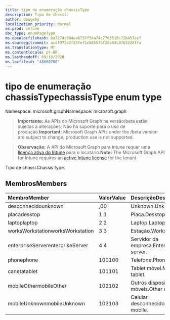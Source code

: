 ```yaml
---
title: tipo de enumeração chassisType
description: Tipo de chassi.
author: dougeby
localization_priority: Normal
ms.prod: intune
doc_type: enumPageType
ms.openlocfilehash: ba727dc804aa6737f54a74c7763518c72b457ecf
ms.sourcegitcommit: acdf972e2f25fef2c6855f6f28a63c0762228ffa
ms.translationtype: MT
ms.contentlocale: pt-BR
ms.lasthandoff: 09/18/2020
ms.locfileid: "48060780"
---
```

# <a name="chassistype-enum-type"></a><span data-ttu-id="084f8-103">tipo de enumeração chassisType</span><span class="sxs-lookup"><span data-stu-id="084f8-103">chassisType enum type</span></span>

<span data-ttu-id="084f8-104">Namespace: microsoft.graph</span><span class="sxs-lookup"><span data-stu-id="084f8-104">Namespace: microsoft.graph</span></span>

> <span data-ttu-id="084f8-105">**Importante:** As APIs do Microsoft Graph na versão/beta estão sujeitas a alterações; Não há suporte para o uso de produção.</span><span class="sxs-lookup"><span data-stu-id="084f8-105">**Important:** Microsoft Graph APIs under the /beta version are subject to change; production use is not supported.</span></span>

> <span data-ttu-id="084f8-106">**Observação:** A API do Microsoft Graph para Intune requer uma [licença ativa do Intune](https://go.microsoft.com/fwlink/?linkid=839381) para o locatário.</span><span class="sxs-lookup"><span data-stu-id="084f8-106">**Note:** The Microsoft Graph API for Intune requires an [active Intune license](https://go.microsoft.com/fwlink/?linkid=839381) for the tenant.</span></span>

<span data-ttu-id="084f8-107">Tipo de chassi.</span><span class="sxs-lookup"><span data-stu-id="084f8-107">Chassis type.</span></span>

## <a name="members"></a><span data-ttu-id="084f8-108">Membros</span><span class="sxs-lookup"><span data-stu-id="084f8-108">Members</span></span>
|<span data-ttu-id="084f8-109">Membro</span><span class="sxs-lookup"><span data-stu-id="084f8-109">Member</span></span>|<span data-ttu-id="084f8-110">Valor</span><span class="sxs-lookup"><span data-stu-id="084f8-110">Value</span></span>|<span data-ttu-id="084f8-111">Descrição</span><span class="sxs-lookup"><span data-stu-id="084f8-111">Description</span></span>|
|:---|:---|:---|
|<span data-ttu-id="084f8-112">desconhecido</span><span class="sxs-lookup"><span data-stu-id="084f8-112">unknown</span></span>|<span data-ttu-id="084f8-113">,0</span><span class="sxs-lookup"><span data-stu-id="084f8-113">0</span></span>|<span data-ttu-id="084f8-114">Unknown.</span><span class="sxs-lookup"><span data-stu-id="084f8-114">Unknown.</span></span>|
|<span data-ttu-id="084f8-115">placa</span><span class="sxs-lookup"><span data-stu-id="084f8-115">desktop</span></span>|<span data-ttu-id="084f8-116">1 </span><span class="sxs-lookup"><span data-stu-id="084f8-116">1</span></span>|<span data-ttu-id="084f8-117">Placa.</span><span class="sxs-lookup"><span data-stu-id="084f8-117">Desktop.</span></span>|
|<span data-ttu-id="084f8-118">laptop</span><span class="sxs-lookup"><span data-stu-id="084f8-118">laptop</span></span>|<span data-ttu-id="084f8-119">2 </span><span class="sxs-lookup"><span data-stu-id="084f8-119">2</span></span>|<span data-ttu-id="084f8-120">Laptop.</span><span class="sxs-lookup"><span data-stu-id="084f8-120">Laptop.</span></span>|
|<span data-ttu-id="084f8-121">worksWorkstation</span><span class="sxs-lookup"><span data-stu-id="084f8-121">worksWorkstation</span></span>|<span data-ttu-id="084f8-122">3 </span><span class="sxs-lookup"><span data-stu-id="084f8-122">3</span></span>|<span data-ttu-id="084f8-123">Estação.</span><span class="sxs-lookup"><span data-stu-id="084f8-123">Workstation.</span></span>|
|<span data-ttu-id="084f8-124">enterpriseServer</span><span class="sxs-lookup"><span data-stu-id="084f8-124">enterpriseServer</span></span>|<span data-ttu-id="084f8-125">4 </span><span class="sxs-lookup"><span data-stu-id="084f8-125">4</span></span>|<span data-ttu-id="084f8-126">Servidor da empresa.</span><span class="sxs-lookup"><span data-stu-id="084f8-126">Enterprise server.</span></span>|
|<span data-ttu-id="084f8-127">phone</span><span class="sxs-lookup"><span data-stu-id="084f8-127">phone</span></span>|<span data-ttu-id="084f8-128">100</span><span class="sxs-lookup"><span data-stu-id="084f8-128">100</span></span>|<span data-ttu-id="084f8-129">Telefone.</span><span class="sxs-lookup"><span data-stu-id="084f8-129">Phone.</span></span>|
|<span data-ttu-id="084f8-130">caneta</span><span class="sxs-lookup"><span data-stu-id="084f8-130">tablet</span></span>|<span data-ttu-id="084f8-131">101</span><span class="sxs-lookup"><span data-stu-id="084f8-131">101</span></span>|<span data-ttu-id="084f8-132">Tablet móvel.</span><span class="sxs-lookup"><span data-stu-id="084f8-132">Mobile tablet.</span></span>|
|<span data-ttu-id="084f8-133">mobileOther</span><span class="sxs-lookup"><span data-stu-id="084f8-133">mobileOther</span></span>|<span data-ttu-id="084f8-134">102</span><span class="sxs-lookup"><span data-stu-id="084f8-134">102</span></span>|<span data-ttu-id="084f8-135">Outros dispositivos móveis.</span><span class="sxs-lookup"><span data-stu-id="084f8-135">Other mobile.</span></span>|
|<span data-ttu-id="084f8-136">mobileUnknown</span><span class="sxs-lookup"><span data-stu-id="084f8-136">mobileUnknown</span></span>|<span data-ttu-id="084f8-137">103</span><span class="sxs-lookup"><span data-stu-id="084f8-137">103</span></span>|<span data-ttu-id="084f8-138">Celular desconhecido.</span><span class="sxs-lookup"><span data-stu-id="084f8-138">Unknown mobile.</span></span>|






